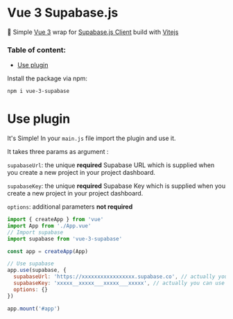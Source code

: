 # Vue 3 Supabase.js

:hamburger: Simple [Vue 3](https://github.com/vuejs/docs-next) wrap for [Supabase.js Client](https://supabase.io/docs/reference/javascript/supabase-client) build with [Vitejs](https://github.com/vitejs/vite)

### Table of content:
- [Use plugin](#use-plugin)


Install the package via npm:

``` bash
npm i vue-3-supabase
```

# Use plugin

It's Simple! In your `main.js` file import the plugin and use it.

It takes three params as argument :

`supabaseUrl`: the unique **required** Supabase URL which is supplied when you create a new project in your project dashboard.

`supabaseKey`: the unique **required** Supabase Key which is supplied when you create a new project in your project dashboard.

`options`: additional parameters **not required**

``` javascript
import { createApp } from 'vue'
import App from './App.vue'
// Import supabase
import supabase from 'vue-3-supabase'

const app = createApp(App)

// Use supabase
app.use(supabase, {
  supabaseUrl: 'https://xxxxxxxxxxxxxxxxx.supabase.co', // actually you can use something like import.meta.env.VITE_SUPABASE_URL
  supabaseKey: 'xxxxx__xxxxx___xxxxx___xxxxx', // actually you can use sompething like import.meta.env.VITE_SUPABASE_KEY,
  options: {}
})

app.mount('#app')
```


